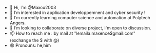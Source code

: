 - 👋 Hi, I’m @Maxou2003
- 👀 I’m interested in application developpemnent and cyber security !
- 🌱 I’m currently learning computer science and automation at Polytech Angers.
- 💞️ I’m looking to collaborate on diverse project, I'm open to discussion.
- 📫 How to reach me : by mail at "lemaila.maxence$gmail.com" (exchange the $ with @)
- 😄 Pronouns: he,him

<!---
Maxou2003/Maxou2003 is a ✨ special ✨ repository because its `README.md` (this file) appears on your GitHub profile.
You can click the Preview link to take a look at your changes.
--->
